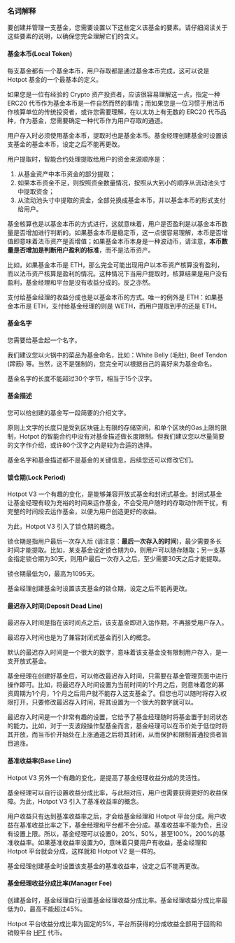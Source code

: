 ### 名词解释

要创建并管理一支基金，您需要设置以下这些定义该基金的要素。请仔细阅读关于这些要素的说明，以确保您完全理解它们的含义。

#### 基金本币(Local Token)

每支基金都有一个基金本币，用户存取都是通过基金本币完成，这可以说是 Hotpot 基金的一个最基本的定义。

如果您是一位有经验的 Crypto 资产投资者，应该很容易理解这一点，指定一种 ERC20 代币作为基金本币是一件自然而然的事情；而如果您是一位习惯于用法币作核算单位的传统投资者，或许您需要理解，在以太坊上有无数的 ERC20 代币品种，作为基金，您需要确定一种代币作为用户存取的通道。

用户存入时必须使用基金本币，提取时也是基金本币。基金经理创建基金时设置该支基金的基金本币，设定之后不能再更改。

用户提取时，智能合约处理提取给用户的资金来源顺序是：

1. 从基金资产中本币资金的部分提取；
2. 如果本币资金不足，则按照资金数量情况，按照从大到小的顺序从流动池头寸中提取资金；
3. 从流动池头寸中提取的资金，全部兑换成基金本币，并以基金本币的形式支付给用户。



基金核算也是以基金本币的方式进行，这就意味着，用户是否盈利是以基金本币数量是否增加进行判断的。如果基金本币是稳定币，这一点很容易理解，本币是否增值即意味着法币资产是否增值；如果基金本币本身是一种波动币，请注意，**本币数量是否增加是判断用户盈利的标准**，而不是法币资产。

比如，如果基金本币是 ETH，那么完全可能出现用户以本币资产核算没有盈利，而以法币资产核算是盈利的情况。这种情况下当用户提取时，核算结果是用户没有盈利，基金经理和平台是没有收益分成的。反之亦然。



支付给基金经理的收益分成也是以基金本币的方式。唯一的例外是 ETH：如果基金本币是 ETH，支付给基金经理的则是 WETH，而用户提取到手的还是 ETH。

#### 基金名字

您需要给基金起一个名字。

我们建议您以火锅中的菜品为基金命名，比如：White Belly (毛肚), Beef Tendon (蹄筋) 等。当然，这不是强制的，您完全可以根据自己的喜好来为基金命名。

基金名字的长度不能超过30个字节，相当于15个汉字。

#### 基金描述

您可以给创建的基金写一段简要的介绍文字。

原则上文字的长度只是受到区块链上有限的存储空间，和单个区块的Gas上限的限制，Hotpot 的智能合约中没有对基金描述做长度限制。但我们建议您以尽量简要的文字作介绍，或许80个汉字之内是较为合适的选择。



基金名字和基金描述都不是基金的关键信息，后续您还可以修改它们。

#### 锁仓期(Lock Period)

Hotpot V3 一个有趣的变化，是能够兼容开放式基金和封闭式基金。封闭式基金让基金经理有较为充裕的时间来运作基金，不会受用户随时的存取动作所干扰，有完整的时间段去运作基金，以便为用户创造更好的收益。

为此，Hotpot V3 引入了锁仓期的概念。

锁仓期是指用户最后一次存入后 (请注意：**最后一次存入的时间**)，最少需要多长时间才能提取。比如，某支基金设定锁仓期为0，则用户可以随存随取；另一支基金指定锁仓期为30天，则用户最后一次存入之后，至少需要30天之后才能提取。

锁仓期最低为0，最高为1095天。

基金经理创建基金时设置该支基金的锁仓期，设定之后不能再更改。

#### 最迟存入时间(Deposit Dead Line)

最迟存入时间是指在该时间点之后，该支基金即进入运作期，不再接受用户存入。

最迟存入时间也是为了兼容封闭式基金而引入的概念。

默认的最迟存入时间是一个很大的数字，意味着该支基金没有限制用户存入，是一支开放式基金。



基金经理在创建好基金后，可以修改最迟存入时间，只需要在基金管理页面中进行操作即可。比如，将最迟存入时间设置为当前时间的1个月之后，则意味着您的募资周期为1个月，1个月之后用户就不能存入这支基金了。但您也可以随时将存入权限打开，只要修改最迟存入时间，将其设置为一个很大的数字就可以。



最迟存入时间是一个非常有趣的设置，它给予了基金经理随时将基金置于封闭状态的能力。比如，对于一支波段操作型基金而言，基金经理可以在币价处于低位时将其开放，而当币价开始处在上涨通道之后将其封闭，从而保护和限制普通投资者盲目追涨。

#### 基准收益率(Base Line)

Hotpot V3 另外一个有趣的变化，是提高了基金经理收益分成的灵活性。

基金经理可以自行设置收益分成比率，与此相对应，用户也需要获得更好的收益保障。为此，Hotpot V3 引入了基准收益率的概念。

用户收益只有达到基准收益率之后，才会给基金经理和 Hotpot 平台分成。用户收益在基准收益比率之下，基金经理和平台都不会分成。基准收益率不能为负，且没有设置上限。所以，基金经理可以设置0，20%，50%，甚至100%，200%的基准收益率。如果基准收益率设置为0，意味着只要用户有收益，基金经理和 Hotpot 平台就会分成，这样就和 Hotpot V2 是一样的。



基金经理创建基金时设置该支基金的基准收益率，设定之后不能再更改。

#### 基金经理收益分成比率(Manager Fee)

创建基金时，基金经理自行设置基金经理收益分成比率。基金经理收益分成比率最低为0，最高不能超过45%。

Hotpot 平台收益分成比率为固定的5%，平台所获得的分成收益全部用于回购和销毁平台 [HPT](https://etherscan.io/token/0x615d8e5e1344b36a95f6ecd8e6cda020e84dc25b) 代币。

